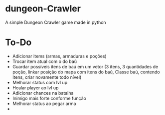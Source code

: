 # dungeon-Crawler
A simple Dungeon Crawler game made in python


# To-Do

* Adicionar items (armas, armaduras e poções)
* Trocar item atual com o do baú
* Guardar possíveis itens de baú em um vetor (3 itens, 3 quantidades de poção, linkar posição do mapa com itens do baú, Classe baú, contendo itens, criar novamente todo nível)
* Melhorar status com lvl up
* Healar player ao lvl up
* Adicionar chances na batalha
* Inimigo mais forte conforme função
* Melhorar status ao pegar arma
* 